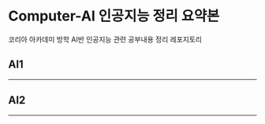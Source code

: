 # Computer-AI 인공지능 정리 요약본
코리아 아카데미 방학 AI반 인공지능 관련 공부내용 정리 레포지토리

## AI1
-------------------------

## AI2
-------------------------

